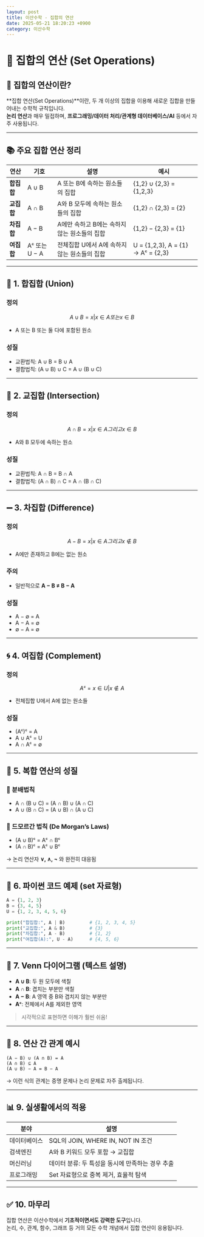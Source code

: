 ```yaml
---
layout: post
title: 이산수학 - 집합의 연산
date: 2025-05-21 18:20:23 +0900
category: 이산수학
---
```

# 🔁 집합의 연산 (Set Operations)

## 📌 집합의 연산이란?

**집합 연산(Set Operations)**이란, 두 개 이상의 집합을 이용해 새로운 집합을 만들어내는 수학적 규칙입니다.  
**논리 연산**과 매우 밀접하며, **프로그래밍/데이터 처리/관계형 데이터베이스/AI** 등에서 자주 사용됩니다.

---

## 📚 주요 집합 연산 정리

| 연산 | 기호 | 설명 | 예시 |
|------|------|------|------|
| **합집합** | A ∪ B | A 또는 B에 속하는 원소들의 집합 | {1,2} ∪ {2,3} = {1,2,3} |
| **교집합** | A ∩ B | A와 B 모두에 속하는 원소들의 집합 | {1,2} ∩ {2,3} = {2} |
| **차집합** | A − B | A에만 속하고 B에는 속하지 않는 원소들의 집합 | {1,2} − {2,3} = {1} |
| **여집합** | Aᶜ 또는 U − A | 전체집합 U에서 A에 속하지 않는 원소들의 집합 | U = {1,2,3}, A = {1} → Aᶜ = {2,3} |

---

## 🧮 1. 합집합 (Union)

### 정의

```math
A ∪ B = {x | x ∈ A 또는 x ∈ B}
```

- A 또는 B 또는 둘 다에 포함된 원소

### 성질

- 교환법칙: A ∪ B = B ∪ A  
- 결합법칙: (A ∪ B) ∪ C = A ∪ (B ∪ C)

---

## 🔗 2. 교집합 (Intersection)

### 정의

```math
A ∩ B = {x | x ∈ A 그리고 x ∈ B}
```

- A와 B 모두에 속하는 원소

### 성질

- 교환법칙: A ∩ B = B ∩ A  
- 결합법칙: (A ∩ B) ∩ C = A ∩ (B ∩ C)

---

## ➖ 3. 차집합 (Difference)

### 정의

```math
A − B = {x | x ∈ A 그리고 x ∉ B}
```

- A에만 존재하고 B에는 없는 원소

### 주의

- 일반적으로 **A − B ≠ B − A**

### 성질

- A − ∅ = A  
- A − A = ∅  
- ∅ − A = ∅

---

## 🌀 4. 여집합 (Complement)

### 정의

```math
Aᶜ = {x ∈ U | x ∉ A}
```

- 전체집합 U에서 A에 없는 원소들

### 성질

- (Aᶜ)ᶜ = A  
- A ∪ Aᶜ = U  
- A ∩ Aᶜ = ∅

---

## 🔀 5. 복합 연산의 성질

### 🎯 분배법칙

- A ∩ (B ∪ C) = (A ∩ B) ∪ (A ∩ C)  
- A ∪ (B ∩ C) = (A ∪ B) ∩ (A ∪ C)

### 🧠 드모르간 법칙 (De Morgan’s Laws)

- (A ∪ B)ᶜ = Aᶜ ∩ Bᶜ  
- (A ∩ B)ᶜ = Aᶜ ∪ Bᶜ

→ 논리 연산자 **∨, ∧, ¬** 와 완전히 대응됨

---

## 🧪 6. 파이썬 코드 예제 (set 자료형)

```python
A = {1, 2, 3}
B = {3, 4, 5}
U = {1, 2, 3, 4, 5, 6}

print("합집합:", A | B)         # {1, 2, 3, 4, 5}
print("교집합:", A & B)         # {3}
print("차집합:", A - B)         # {1, 2}
print("여집합(A):", U - A)      # {4, 5, 6}
```

---

## 🧭 7. Venn 다이어그램 (텍스트 설명)

- **A ∪ B**: 두 원 모두에 색칠
- **A ∩ B**: 겹치는 부분만 색칠
- **A − B**: A 영역 중 B와 겹치지 않는 부분만
- **Aᶜ**: 전체에서 A를 제외한 영역

> 시각적으로 표현하면 이해가 훨씬 쉬움!

---

## 🧠 8. 연산 간 관계 예시

```text
(A − B) ∪ (A ∩ B) = A  
(A ∩ B) ⊆ A  
(A ∪ B) − A = B − A  
```

→ 이런 식의 관계는 증명 문제나 논리 문제로 자주 출제됩니다.

---

## 📊 9. 실생활에서의 적용

| 분야 | 설명 |
|------|------|
| 데이터베이스 | SQL의 JOIN, WHERE IN, NOT IN 조건 |
| 검색엔진 | A와 B 키워드 모두 포함 → 교집합  
| 머신러닝 | 데이터 분류: 두 특성을 동시에 만족하는 경우 추출  
| 프로그래밍 | Set 자료형으로 중복 제거, 효율적 탐색

---

## ✅ 10. 마무리

집합 연산은 이산수학에서 **기초적이면서도 강력한 도구**입니다.  
논리, 수, 관계, 함수, 그래프 등 거의 모든 수학 개념에서 집합 연산이 응용됩니다.